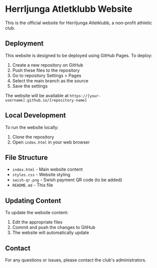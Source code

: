 # Herrljunga Atletklubb Website

This is the official website for Herrljunga Atletklubb, a non-profit athletic club.

## Deployment

This website is designed to be deployed using GitHub Pages. To deploy:

1. Create a new repository on GitHub
2. Push these files to the repository
3. Go to repository Settings > Pages
4. Select the main branch as the source
5. Save the settings

The website will be available at `https://[your-username].github.io/[repository-name]`

## Local Development

To run the website locally:

1. Clone the repository
2. Open `index.html` in your web browser

## File Structure

- `index.html` - Main website content
- `styles.css` - Website styling
- `swish-qr.png` - Swish payment QR code (to be added)
- `README.md` - This file

## Updating Content

To update the website content:

1. Edit the appropriate files
2. Commit and push the changes to GitHub
3. The website will automatically update

## Contact

For any questions or issues, please contact the club's administrators. 
